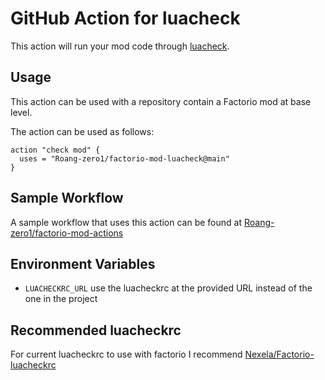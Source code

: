 # GitHub Action for luacheck

This action will run your mod code through [luacheck](https://github.com/mpeterv/luacheck).

## Usage

This action can be used with a repository contain a Factorio mod at base level.

The action can be used as follows:

```github-actions
action "check mod" {
  uses = "Roang-zero1/factorio-mod-luacheck@main"
}
```

## Sample Workflow

A sample workflow that uses this action can be found at [Roang-zero1/factorio-mod-actions](https://github.com/Roang-zero1/factorio-mod-actions/blob/master/sample/main.workflow)

## Environment Variables

* `LUACHECKRC_URL` use the luacheckrc at the provided URL instead of the one in the project

## Recommended luacheckrc

For current luacheckrc to use with factorio I recommend [Nexela/Factorio-luacheckrc](https://github.com/Nexela/Factorio-luacheckrc)
